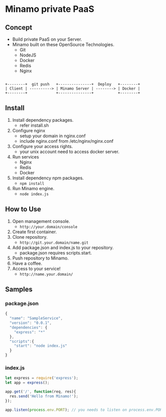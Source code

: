 Minamo private PaaS
===

Concept
---

- Build private PaaS on your Server.
- Minamo built on these OpenSource Technologies.
    - Git
    - NodeJS
    - Docker
    - Redis
    - Nginx

```

+--------+  git push   +---------------+  Deploy   +--------+
| Client | ----------> | Minamo Server | --------> | Docker |
+--------+             +---------------+           +--------+

```

Install
---

1. Install dependency packages.
    - refer install.sh
2. Configure nginx
    - setup your domain in nginx.conf
    - include nginx.conf from /etc/nginx/nginx.conf
3. Configure your access rights.
    - your unix account need to access docker server.
4. Run services
    - Nginx
    - Redis
    - Docker
5. Install dependency npm packages.
    - ``npm install``
6. Run Minamo engine.
    - ``node index.js``

How to Use
---

1. Open management console.
    - ``http://your.domain/console``
2. Create first container.
3. Clone repository.
    - ``http://git.your.domain/name.git``
4. Add package.json and index.js to your repository.
    - package.json requires scripts.start.
5. Push repository to Minamo.
6. Have a coffee.
7. Access to your service!
    - ``http://name.your.domain/``

Samples
---

### package.json

```javascript
{
  "name": "SampleService",
  "version": "0.0.1",
  "dependencies": {
    "express": "*"
  },
  "scripts":{
    "start": "node index.js"
  }
}
```

### index.js

```javascript
let express = require('express');
let app = express();

app.get('/', function(req, res){
  res.send('Hello from Minamo!');
});

app.listen(process.env.PORT); // you needs to listen on process.env.PORT.
```


